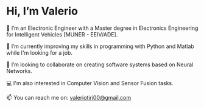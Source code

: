 # Hi, I’m Valerio

👀 I’m an Electronic Engineer with a Master degree in Electronics Engineering for Intelligent Vehicles [MUNER - EEIV/ADE].

🌱 I’m currently improving my skills in programming with Python and Matlab while I'm looking for a job.

🚀 I’m looking to collaborate on creating software systems based on Neural Networks.

💻 I'm also interested in Computer Vision and Sensor Fusion tasks.

📫 You can reach me on: [valeriotiri00@gmail.com](mailto:valeriotiri00@gmail.com)

 

<!---
TiriV00/TiriV00 is a ✨ special ✨ repository because its `README.md` (this file) appears on your GitHub profile.
You can click the Preview link to take a look at your changes.
--->
